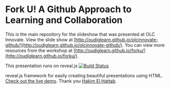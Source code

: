 # Fork U! A Github Approach to Learning and Collaboration

This is the main repository for the slideshow that was presented at OLC Innovate. View the slide show at [http://oudiglearn.github.io/olcinnovate-github/](http://oudiglearn.github.io/olcinnovate-github/). You can view more resources from the workshop at [http://oudiglearn.github.io/forku/](http://oudiglearn.github.io/forku/).

This presentation runs on reveal.js [![Build Status](https://travis-ci.org/hakimel/reveal.js.png?branch=master)](https://travis-ci.org/hakimel/reveal.js)

reveal.js framework for easily creating beautiful presentations using HTML. [Check out the live demo](http://lab.hakim.se/reveal-js/). Thank you [Hakim El Hattab](http://hakim.se).
